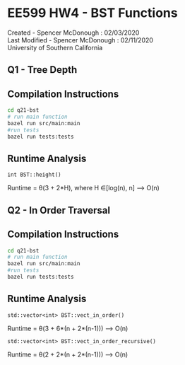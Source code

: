 # EE599 HW4 - BST Functions

Created - Spencer McDonough : 02/03/2020<br>
Last Modified - Spencer McDonough : 02/11/2020<br>
University of Southern California


## Q1 - Tree Depth
## Compilation Instructions
```bash
cd q21-bst
# run main function
bazel run src/main:main 
#run tests
bazel run tests:tests
```
## Runtime Analysis
```
int BST::height() 
```
Runtime = &theta;(3 + 2*H), where H &isin;[log(n), n] --> O(n)

## Q2 - In Order Traversal
## Compilation Instructions
```bash
cd q21-bst
# run main function
bazel run src/main:main 
#run tests
bazel run tests:tests
```
## Runtime Analysis
```
std::vector<int> BST::vect_in_order()
```
Runtime = &theta;(3 + 6*(n + 2*(n-1))) --> O(n)

```
std::vector<int> BST::vect_in_order_recursive()
```
Runtime = &theta;(2 + 2*(n + 2*(n-1))) --> O(n)